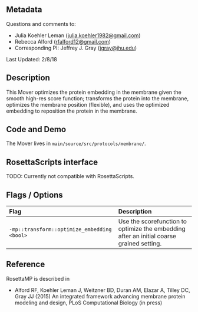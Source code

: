 ## Metadata

Questions and comments to:

- Julia Koehler Leman (julia.koehler1982@gmail.com)
- Rebecca Alford (rfalford12@gmail.com)
- Corresponding PI: Jeffrey J. Gray (jgray@jhu.edu)

Last Updated: 2/8/18

## Description

This Mover optimizes the protein embedding in the membrane given the smooth high-res score function; transforms the protein into the membrane, optimizes the membrane position (flexible), and uses the optimized embedding to reposition the protein in the membrane.

## Code and Demo

The Mover lives in `main/source/src/protocols/membrane/`.

## RosettaScripts interface

TODO: Currently not compatible with RosettaScripts. 

## Flags / Options

|**Flag**|**Description**|
|:-------|:--------------|
|`-mp::transform::optimize_embedding <bool>` | Use the scorefunction to optimize the embedding after an initial coarse grained setting. |

## Reference

RosettaMP is described in 

* Alford RF, Koehler Leman J, Weitzner BD, Duran AM, Elazar A, Tilley DC, Gray JJ (2015) An integrated framework advancing membrane protein modeling and design, PLoS Computational Biology (in press)
